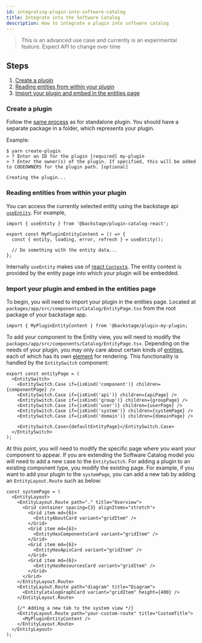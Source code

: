 ```yaml
---
id: integrating-plugin-into-software-catalog
title: Integrate into the Software Catalog
description: How to integrate a plugin into software catalog
---
```


> This is an advanced use case and currently is an experimental feature. Expect
> API to change over time

## Steps

1. [Create a plugin](#create-a-plugin)
1. [Reading entities from within your plugin](#reading-entities-from-within-your-plugin)
1. [Import your plugin and embed in the entities page](#import-your-plugin-and-embed-in-the-entities-page)

### Create a plugin

Follow the [same process](create-a-plugin.md) as for standalone plugin. You
should have a separate package in a folder, which represents your plugin.

Example:

```
$ yarn create-plugin
> ? Enter an ID for the plugin [required] my-plugin
> ? Enter the owner(s) of the plugin. If specified, this will be added to CODEOWNERS for the plugin path. [optional]

Creating the plugin...
```

### Reading entities from within your plugin

You can access the currently selected entity using the backstage api
[`useEntity`](../reference/plugin-catalog-react.useentity.md). For example,

```tsx
import { useEntity } from '@backstage/plugin-catalog-react';

export const MyPluginEntityContent = () => {
  const { entity, loading, error, refresh } = useEntity();

  // Do something with the entity data...
};
```

Internally `useEntity` makes use of
[react `Context`s](https://reactjs.org/docs/context.html). The entity context is
provided by the entity page into which your plugin will be embedded.

### Import your plugin and embed in the entities page

To begin, you will need to import your plugin in the entities page. Located at
`packages/app/src/components/Catalog/EntityPage.tsx` from the root package of
your backstage app.

```tsx
import { MyPluginEntityContent } from '@backstage/plugin-my-plugin;
```

To add your component to the Entity view, you will need to modify the
`packages/app/src/components/Catalog/EntityPage.tsx`. Depending on the needs of
your plugin, you may only care about certain kinds of
[entities](https://backstage.io/docs/features/software-catalog/descriptor-format),
each of which has its own
[element](https://reactjs.org/docs/rendering-elements.html) for rendering. This
functionality is handled by the `EntitySwitch` component:

```tsx
export const entityPage = (
  <EntitySwitch>
    <EntitySwitch.Case if={isKind('component')} children={componentPage} />
    <EntitySwitch.Case if={isKind('api')} children={apiPage} />
    <EntitySwitch.Case if={isKind('group')} children={groupPage} />
    <EntitySwitch.Case if={isKind('user')} children={userPage} />
    <EntitySwitch.Case if={isKind('system')} children={systemPage} />
    <EntitySwitch.Case if={isKind('domain')} children={domainPage} />

    <EntitySwitch.Case>{defaultEntityPage}</EntitySwitch.Case>
  </EntitySwitch>
);
```

At this point, you will need to modify the specific page where you want your
component to appear. If you are extending the Software Catalog model you will
need to add a new case to the `EntitySwitch`. For adding a plugin to an existing
component type, you modify the existing page. For example, if you want to add
your plugin to the `systemPage`, you can add a new tab by adding an
`EntityLayout.Route` such as below:

```tsx
const systemPage = (
  <EntityLayout>
    <EntityLayout.Route path="." title="Overview">
      <Grid container spacing={3} alignItems="stretch">
        <Grid item md={6}>
          <EntityAboutCard variant="gridItem" />
        </Grid>
        <Grid item md={6}>
          <EntityHasComponentsCard variant="gridItem" />
        </Grid>
        <Grid item md={6}>
          <EntityHasApisCard variant="gridItem" />
        </Grid>
        <Grid item md={6}>
          <EntityHasResourcesCard variant="gridItem" />
        </Grid>
      </Grid>
    </EntityLayout.Route>
    <EntityLayout.Route path="diagram" title="Diagram">
      <EntityCatalogGraphCard variant="gridItem" height={400} />
    </EntityLayout.Route>

    {/* Adding a new tab to the system view */}
    <EntityLayout.Route path="your-custom-route" title="CustomTitle">
      <MyPluginEntityContent />
    </EntityLayout.Route>
  </EntityLayout>
);
```
